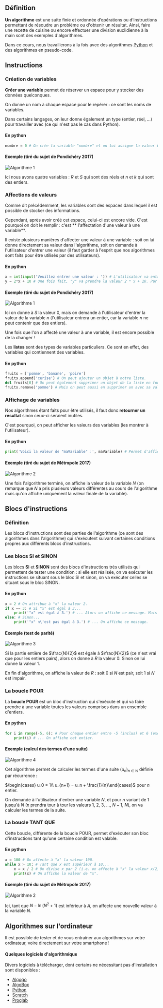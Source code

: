 ## Définition

**Un algorithme** est une suite finie et ordonnée d’opérations ou d'instructions permettant de résoudre un problème ou
d'obtenir un résultat. Ainsi, faire une recette de cuisine ou encore effectuer une division euclidienne à la main sont
des exemples d'algorithmes.

Dans ce cours, nous travaillerons à la fois avec des algorithmes [Python](https://python.org) et des algorithmes en
pseudo-code.

## Instructions

### Création de variables

**Créer une variable** permet de réserver un espace pour y stocker des données quelconques.

On donne un nom à chaque espace pour le repérer : ce sont les noms de variables.

Dans certains langages, on leur donne également un type (entier, réel, ...) pour travailler avec (ce qui n'est pas le
cas dans Python).

<bubble variant="formula">

#### En python

```python
nombre = 0 # On crée la variable "nombre" et on lui assigne la valeur 0. chaine = 'Bonjour' # On crée la variable "chaine" et on lui assigne la valeur 'Bonjour'.
```

</bubble>

<bubble variant="tip">

#### Exemple (tiré du sujet de Pondichéry 2017)

![Algorithme 1](/img/lessons/premiere/algorithmique/algorithme-1.png)

Ici nous avons quatre variables : $R$ et $S$ qui sont des réels et $n$ et $k$ qui sont des entiers.

</bubble>

### Affections de valeurs

Comme dit précédemment, les variables sont des espaces dans lequel il est possible de stocker des informations.

Cependant, après avoir créé cet espace, celui-ci est encore vide. C'est pourquoi on doit le remplir : c'est **
l'affectation d'une valeur à une variable**.

Il existe plusieurs manières d'affecter une valeur à une variable : soit on lui donne directement sa valeur dans
l'algorithme, soit on demande à l'utilisateur d'entrer une valeur (il faut garder à l'esprit que nos algorithmes sont
faits pour être utilisés par des utilisateurs).

<bubble variant="formula">

#### En python

```python
x = int(input('Veuillez entrer une valeur : ')) # L'utilisateur va entrer une valeur, on va la convertir en entier et on va affecter celui-ci à notre variable "x".
y = 2*x + 10 # Une fois fait, "y" va prendre la valeur 2 * x + 10. Par exemple, si l'utilisateur entre "10", "y" vaudra 30.
```

</bubble>

<bubble variant="tip">

#### Exemple (tiré du sujet de Pondichéry 2017)

![Algorithme 1](/img/lessons/premiere/algorithmique/algorithme-1.png)

Ici on donne à $S$ la valeur $0$, mais on demande à l'utilisateur d'entrer la valeur de la variable $n$ (l'utilisateur
entrera un entier, car la variable $n$ ne peut contenir que des entiers).

</bubble>

Une fois que l'on a affecté une valeur à une variable, il est encore possible de la changer !

Les **listes** sont des types de variables particuliers. Ce sont en effet, des variables qui contiennent des variables.

<bubble variant="formula">

#### En python

```python
fruits = ['pomme', 'banane', 'poire']
fruits.append('cerise') # On peut ajouter un objet à notre liste.
del fruits[0] # On peut également supprimer un objet de la liste en fonction de son index (ici, on supprime le premier).
fruits.remove('pomme') # Mais on peut aussi en supprimer un avec sa valeur. # Beaucoup d'autres opérations sur les listes sont disponibles (longueur, renversement, ...). N'hésitez pas à vous renseigner !
```

</bubble>

### Affichage de variables

Nos algorithmes étant faits pour être utilisés, il faut donc **retourner un résultat** sinon ceux-ci seraient inutiles.

C'est pourquoi, on peut afficher les valeurs des variables (les montrer à l'utilisateur).

<bubble variant="formula">

#### En python

```python
print('Voici la valeur de "maVariable" :', maVariable) # Permet d'afficher la valeur de "maVariable".
```

</bubble>

<bubble variant="tip">

#### Exemple (tiré du sujet de Métropole 2017)

![Algorithme 2](/img/lessons/premiere/algorithmique/algorithme-2.png)

Une fois l'algorithme terminé, on affiche la valeur de la variable $N$ (on remarque que $N$ a pris plusieurs valeurs
différentes au cours de l'algorithme mais qu'on affiche uniquement la valeur finale de la variable).

</bubble>

## Blocs d'instructions

### Définition

Les blocs d'instructions sont des parties de l'algorithme (ce sont des algorithmes dans l'algorithme) qui s'exécutent
suivant certaines conditions propres aux différents blocs d'instructions.

### Les blocs SI et SINON

Les blocs **SI** et **SINON** sont des blocs d'instructions très utilisés qui permettent de tester une condition : si
elle est réalisée, on va exécuter les instructions se situant sous le bloc SI et sinon, on va exécuter celles se situant
sous le bloc SINON.

<bubble variant="formula">

#### En python

```python
x = 2 # On attribue à "x" la valeur 2.
if x == 3: # Si "x" est égal à 3...
    print('"x" est égal à 3.') # ... Alors on affiche ce message. Mais ici, "x" vaut 2 donc ce message ne sera jamais affiché.
else: # Sinon...
    print('"x" n\'est pas égal à 3.') # ... On affiche ce message.
```

</bubble>

<bubble variant="tip">

#### Exemple (test de parité)

![Algorithme 3](/img/lessons/premiere/algorithmique/algorithme-3.png)

Si la partie entière de $\frac{N}{2}$ est égale à $\frac{N}{2}$ (ce n'est vrai que pour les entiers pairs), alors on
donne à $R$ la valeur 0. Sinon on lui donne la valeur 1.

En fin d'algorithme, on affiche la valeur de $R$ : soit 0 si $N$ est pair, soit 1 si $N$ est impair.

</bubble>

### La boucle POUR

La **boucle POUR** est un bloc d'instruction qui s'exécute et qui va faire prendre à une variable toutes les valeurs
comprises dans un ensemble d'entiers.

<bubble variant="formula">

#### En python

```python
for i in range(-5, 6): # Pour chaque entier entre -5 (inclus) et 6 (exclu)...
    print(i) # ... On affiche cet entier.
```

</bubble>

<bubble variant="tip">

#### Exemple (calcul des termes d'une suite)

![Algorithme 4](/img/lessons/premiere/algorithmique/algorithme-4.png)

Cet algorithme permet de calculer les termes d'une suite $(u_n)_{n \in \mathbb{N}}$ définie par récurrence :

$\begin{cases} u_0 = 1\\ u_{n+1} = u_n + \frac{1}{n}\end{cases}$ pour $n$ entier.

On demande à l'utilisateur d'entrer une variable $N$, et pour $n$ variant de 1 jusqu'à $N$ ($n$ prendra tour à tour les
valeurs 1, 2, 3, ..., $N-1$, $N$), on va calculer les termes de la suite.

</bubble>

### La boucle TANT QUE

Cette boucle, différente de la boucle POUR, permet d'exécuter son bloc d'instructions tant qu'une certaine condition est
valable.

<bubble variant="formula">

#### En python

```python
x = 100 # On affecte à "x" la valeur 100.
while x > 10: # Tant que x est supérieur à 10...
    x = x / 2 # On divise x par 2 (i.e. on affecte à "x" la valeur x/2).
    print(x) # On affiche la valeur de "x".
```

</bubble>

<bubble variant="tip">

#### Exemple (tiré du sujet de Métropole 2017)

![Algorithme 2](/img/lessons/premiere/algorithmique/algorithme-2.png)

Ici, tant que $N - \ln(N^2 + 1)$ est inférieur à $A$, on affecte une nouvelle valeur à la variable $N$.

</bubble>

## Algorithmes sur l'ordinateur

Il est possible de tester et de vous entraîner aux algorithmes sur votre ordinateur, voire directement sur votre
smartphone !

<bubble variant="tip">

#### Quelques logiciels d'algorithmique

Divers logiciels à télécharger, dont certains ne nécessitant pas d'installation sont disponibles :

* [Algogo](https://www.algogo.xyz)
* [AlgoBox](http://www.xm1math.net/algobox/)
* [Python](https://python.org)
* [Scratch](https://scratch.mit.edu/)
* [Proglab](http://proglab.fr/)

</bubble>
